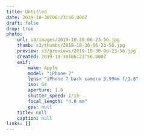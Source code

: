 ```yaml
---
title: Untitled
date: 2019-10-30T06:23:56.000Z
draft: false
drop: true
photo:
    url: s3/images/2019-10-30-06-23-56.jpg
    thumb: s3/thumbs/2019-10-30-06-23-56.jpg
    preview: s3/previews/2019-10-30-06-23-56.jpg
    created: 2019-10-30T06:23:56.000Z
    exif:
        make: Apple
        model: "iPhone 7"
        lens: "iPhone 7 back camera 3.99mm f/1.8"
        iso: 64
        aperture: 1.8
        shutter_speed: 1/15
        focal_length: "4.0 mm"
        gps: null
    title: null
    caption: null
links: []
---
```

